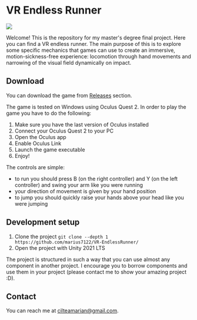 # VR Endless Runner 
![](images/Screnshot.png)

Welcome! This is the repository for my master's degree final project. Here you can find a VR endless runner. The main purpose of this is to explore some specific mechanics that games can use to create an immersive, motion-sickness-free experience: locomotion through hand movements and narrowing of the visual field dynamically on impact.

## Download 
You can download the game from [Releases](https://github.com/marius7122/VR-EndlessRunner/releases) section.

The game is tested on Windows using Oculus Quest 2. In order to play the game you have to do the following:
1. Make sure you have the last version of Oculus installed
2. Connect your Oculus Quest 2 to your PC
3. Open the Oculus app
4. Enable Oculus Link
5. Launch the game executable
6. Enjoy!

The controls are simple: 
* to run you should press B (on the right controller) and Y (on the left controller) and swing your arm like you were running
* your direction of movement is given by your hand position
* to jump you should quickly raise your hands above your head like you were jumping

## Development setup
1. Clone the project `git clone --depth 1 https://github.com/marius7122/VR-EndlessRunner/`
2. Open the project with Unity 2021 LTS

The project is structured in such a way that you can use almost any component in another project. I encourage you to borrow components and use them in your project (please contact me to show your amazing project :D).

## Contact
You can reach me at cilteamarian@gmail.com.
